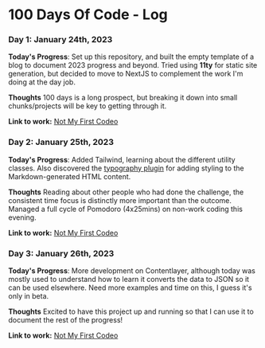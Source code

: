 # 100 Days Of Code - Log

### Day 1: January 24th, 2023

**Today's Progress**: Set up this repository, and built the empty template of a blog to document 2023 progress and beyond. Tried using **11ty** for static site generation, but decided to move to NextJS to complement the work I'm doing at the day job.

**Thoughts** 100 days is a long prospect, but breaking it down into small chunks/projects will be key to getting through it.

**Link to work:** [Not My First Codeo](https://github.com/notMyFirstCodeo/website/commit/674f5d0f4a8b78038839ff3e0e3b366dcc45d8fe)

### Day 2: January 25th, 2023

**Today's Progress**: Added Tailwind, learning about the different utility classes. Also discovered the [typography plugin](https://tailwindcss.com/docs/typography-plugin) for adding styling to the Markdown-generated HTML content.

**Thoughts** Reading about other people who had done the challenge, the consistent time focus is distinctly more important than the outcome. Managed a full cycle of Pomodoro (4x25mins) on non-work coding this evening.

**Link to work:** [Not My First Codeo](https://github.com/notMyFirstCodeo/website/commit/9c332001c0ac48d7ce2eb2b39530725baba47aef)

### Day 3: January 26th, 2023

**Today's Progress**: More development on Contentlayer, although today was mostly used to understand how to learn it converts the data to JSON so it can be used elsewhere. Need more examples and time on this, I guess it's only in beta.

**Thoughts** Excited to have this project up and running so that I can use it to document the rest of the progress!

**Link to work:** [Not My First Codeo](https://github.com/notMyFirstCodeo/website/commit/9c332001c0ac48d7ce2eb2b39530725baba47aef)
